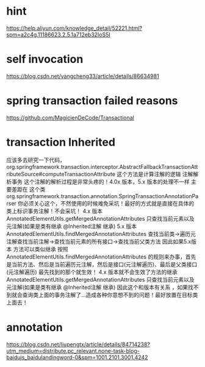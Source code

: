 # hint
https://help.aliyun.com/knowledge_detail/52221.html?spm=a2c4g.11186623.2.5.1a712eb32IoS5I

# self invocation
https://blog.csdn.net/yangcheng33/article/details/86634981

# spring transaction failed reasons
https://github.com/MagicienDeCode/Transactional

# transaction Inherited
应该多去研究一下代码，org.springframework.transaction.interceptor.AbstractFallbackTransactionAttributeSource#computeTransactionAttribute 这个方法是计算注解的逻辑 注解解析事务 这个注解的解析过程是非常头疼的！4.0x 版本，5.x 版本的处理不一样 主要差距在 这个类 org.springframework.transaction.annotation.SpringTransactionAnnotationParser 你必须关心这个，不然使用的时候难免采坑！最好的方式就是直接在具体的类上标识事务注解！不会采坑！ 4.x 版本 AnnotatedElementUtils.getMergedAnnotationAttributes 只查找当前元素以及元注解(如果是类有继承 @Inherited注解 继承) 5.x 版本 AnnotatedElementUtils.findMergedAnnotationAttributes 查找当前类->遍历元注解查找当前注解->查找当前元素的所有接口->查找当前父类方法 因此如果5.x版本 方法可以类似继承 按照 AnnotatedElementUtils.findMergedAnnotationAttributes 的规则来办事，首先是当前方法、然后是当前遍历元注解，然后是接口(元注解遍历)、最后是父类接口(元注解遍历) 最先找到的那个就生效！ 4.x 版本就不会生效了方法的继承 AnnotatedElementUtils.getMergedAnnotationAttributes 只查找当前元素以及元注解(如果是类有继承 @Inherited注解 继承) 因此这个和版本有关系 ，如果找不到就会查询类上面的事务注解了...造成各种你意想不到的问题！最好放置在目标类上面去！

# annotation
https://blog.csdn.net/liupengtx/article/details/84714238?utm_medium=distribute.pc_relevant.none-task-blog-baidujs_baidulandingword-0&spm=1001.2101.3001.4242
